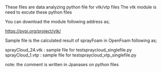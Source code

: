 These files are data analyzing python file for vtk/vtp files
The vtk module is need to excute these python files

You can download the module following address as;

https://pypi.org/project/vtk/

Sample file is the calculated result of sprayFoam in OpenFoam following as;

sprayCloud_24.vtk : sample file for testspraycloud_singlefile.py
sprayCloud_1.vtp : sample file for testspraycloud_vtp_singlefile.py

note: the comment is written in Jpanases on python files 
